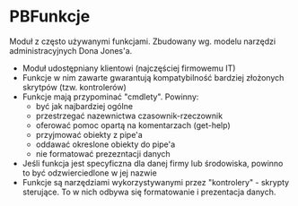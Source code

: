# PBFunkcje
Moduł z często używanymi funkcjami. Zbudowany wg. modelu narzędzi administracyjnych Dona Jones'a.

* Moduł udostępniany klientowi (najczęściej firmowemu IT) 
* Funkcje w nim zawarte gwarantują kompatybilność bardziej złożonych skrytpów (tzw. kontrolerów)
* Funkcje mają przypominać "cmdlety". Powinny:
  - być jak najbardziej ogólne
  - przestrzegać nazewnictwa czasownik-rzeczownik
  - oferować pomoc opartą na komentarzach (get-help)
  - przyjmować obiekty z pipe'a
  - oddawać okreslone obiekty do pipe'a
  - nie formatować prezezntacji danych
* Jeśli funkcja jest specyficzna dla danej firmy lub środowiska, powinno to być odzwierciedlone w jej nazwie
* Funkcje są narzędziami wykorzystywanymi przez "kontrolery" - skrypty sterujące. To w nich odbywa się formatowanie i prezentacja danych.
